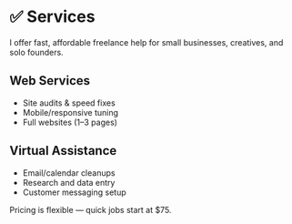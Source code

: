 # ✅ Services

I offer fast, affordable freelance help for small businesses, creatives, and solo founders.

## Web Services
- Site audits & speed fixes
- Mobile/responsive tuning
- Full websites (1–3 pages)

## Virtual Assistance
- Email/calendar cleanups
- Research and data entry
- Customer messaging setup

Pricing is flexible — quick jobs start at $75.